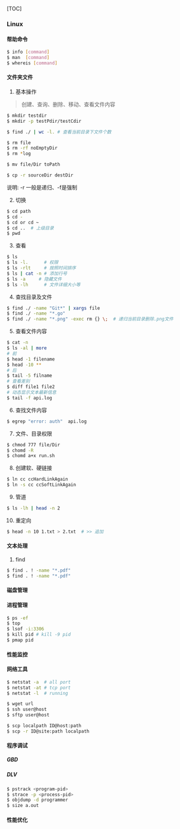 [TOC]

### Linux

#### 帮助命令

~~~bash
$ info [command]
$ man  [command]
$ whereis [command]
~~~

#### 文件夹文件

1. 基本操作

> 创建、查询、删除、移动、查看文件内容

~~~bash
$ mkdir testdir
$ mkdir -p testPdir/testCdir

$ find ./ | wc -l. # 查看当前目录下文件个数

$ rm file
$ rm -rf noEmptyDir
$ rm *log

$ mv file/Dir toPath

$ cp -r sourceDir destDir
~~~

说明: -r 一般是递归、-f是强制

2. 切换

~~~bash
$ cd path
$ cd -
$ cd or cd ~
$ cd ..  # 上级目录
$ pwd
~~~

3. 查看

~~~bash
$ ls
$ ls -l.      # 权限
$ ls -rlt     # 按照时间排序
$ ls | cat -n # 添加行号
$ ls -a		# 隐藏文件
$ ls -lh      # 文件详细大小等 
~~~

4. 查找目录及文件

~~~bash
$ find ./ -name "Git*" | xargs file
$ find ./ -name "*.go"
$ find ./ -name "*.png" -exec rm {} \;  # 递归当前目录删除.png文件
~~~

5. 查看文件内容

~~~bash
$ cat -n
$ ls -al | more
# 前
$ head -1 filename
$ head -10 **
# 后
$ tail -5 filname
# 查看差别
$ diff file1 file2
# 动态显示文本最新信息
$ tail -f api.log
~~~

6. 查找文件内容

~~~bash
$ egrep "error: auth"  api.log
~~~

7. 文件、目录权限

~~~bash
$ chmod 777 file/Dir
$ chomd -R 
$ chomd a+x run.sh
~~~

8. 创建软、硬链接

~~~bash
$ ln cc ccHardLinkAgain
$ ln -s cc ccSoftLinkAgain
~~~

9. 管道

~~~bash
$ ls -lh | head -n 2
~~~

10. 重定向

~~~bash
$ head -n 10 1.txt > 2.txt  # >> 追加
~~~

#### 文本处理

1. find

~~~bash
$ find . ! -name "*.pdf"
$ find . ! -name "*.pdf"
~~~

#### 磁盘管理

#### 进程管理

~~~bash
$ ps -ef
$ top
$ lsof -i:3306
$ kill pid # kill -9 pid
$ pmap pid
~~~

#### 性能监控

#### 网络工具

~~~bash
$ netstat -a  # all port
$ netstat -at # tcp port
$ netstat -l  # running

$ wget url 
$ ssh user@host
$ sftp user@host

$ scp localpath ID@host:path
$ scp -r ID@site:path localpath
~~~

#### 程序调试

##### GBD

##### DLV

~~~bash
$ pstrack <program-pid>
$ strace -p <process-pid>
$ objdump -d programmer
$ size a.out
~~~

#### 性能优化
